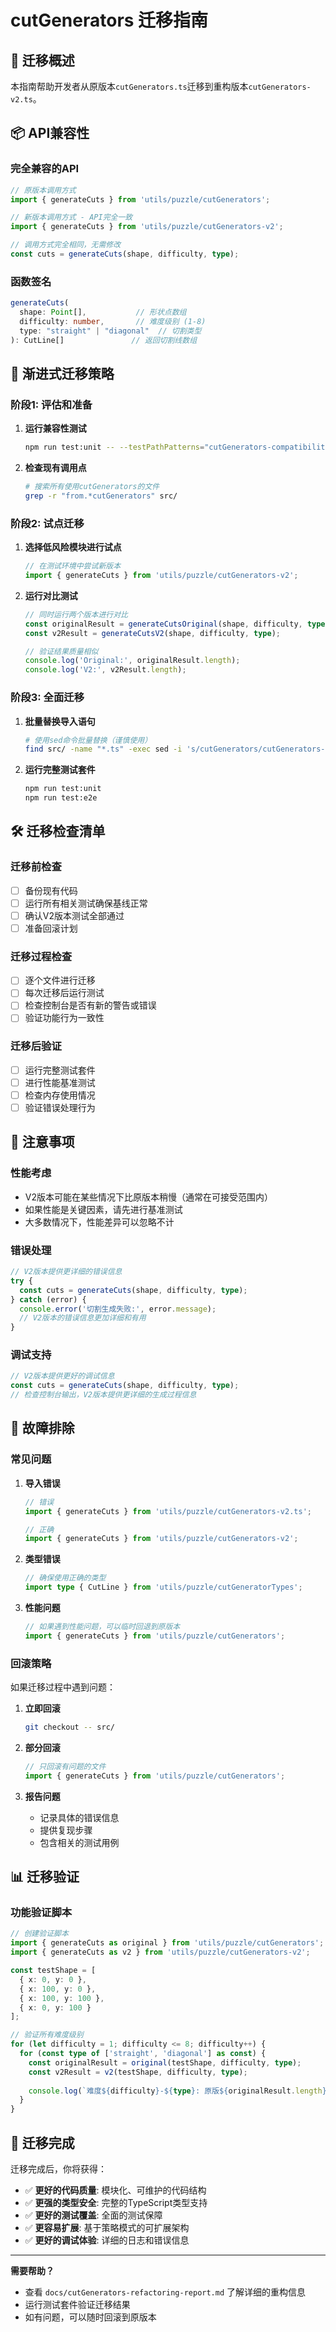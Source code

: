 # cutGenerators 迁移指南

## 🎯 迁移概述

本指南帮助开发者从原版本`cutGenerators.ts`迁移到重构版本`cutGenerators-v2.ts`。

## 📦 API兼容性

### 完全兼容的API

```typescript
// 原版本调用方式
import { generateCuts } from 'utils/puzzle/cutGenerators';

// 新版本调用方式 - API完全一致
import { generateCuts } from 'utils/puzzle/cutGenerators-v2';

// 调用方式完全相同，无需修改
const cuts = generateCuts(shape, difficulty, type);
```

### 函数签名

```typescript
generateCuts(
  shape: Point[],           // 形状点数组
  difficulty: number,       // 难度级别 (1-8)
  type: "straight" | "diagonal"  // 切割类型
): CutLine[]               // 返回切割线数组
```

## 🔄 渐进式迁移策略

### 阶段1: 评估和准备

1. **运行兼容性测试**
   ```bash
   npm run test:unit -- --testPathPatterns="cutGenerators-compatibility"
   ```

2. **检查现有调用点**
   ```bash
   # 搜索所有使用cutGenerators的文件
   grep -r "from.*cutGenerators" src/
   ```

### 阶段2: 试点迁移

1. **选择低风险模块进行试点**
   ```typescript
   // 在测试环境中尝试新版本
   import { generateCuts } from 'utils/puzzle/cutGenerators-v2';
   ```

2. **运行对比测试**
   ```typescript
   // 同时运行两个版本进行对比
   const originalResult = generateCutsOriginal(shape, difficulty, type);
   const v2Result = generateCutsV2(shape, difficulty, type);
   
   // 验证结果质量相似
   console.log('Original:', originalResult.length);
   console.log('V2:', v2Result.length);
   ```

### 阶段3: 全面迁移

1. **批量替换导入语句**
   ```bash
   # 使用sed命令批量替换（谨慎使用）
   find src/ -name "*.ts" -exec sed -i 's/cutGenerators/cutGenerators-v2/g' {} \;
   ```

2. **运行完整测试套件**
   ```bash
   npm run test:unit
   npm run test:e2e
   ```

## 🛠️ 迁移检查清单

### 迁移前检查

- [ ] 备份现有代码
- [ ] 运行所有相关测试确保基线正常
- [ ] 确认V2版本测试全部通过
- [ ] 准备回滚计划

### 迁移过程检查

- [ ] 逐个文件进行迁移
- [ ] 每次迁移后运行测试
- [ ] 检查控制台是否有新的警告或错误
- [ ] 验证功能行为一致性

### 迁移后验证

- [ ] 运行完整测试套件
- [ ] 进行性能基准测试
- [ ] 检查内存使用情况
- [ ] 验证错误处理行为

## 🚨 注意事项

### 性能考虑

- V2版本可能在某些情况下比原版本稍慢（通常在可接受范围内）
- 如果性能是关键因素，请先进行基准测试
- 大多数情况下，性能差异可以忽略不计

### 错误处理

```typescript
// V2版本提供更详细的错误信息
try {
  const cuts = generateCuts(shape, difficulty, type);
} catch (error) {
  console.error('切割生成失败:', error.message);
  // V2版本的错误信息更加详细和有用
}
```

### 调试支持

```typescript
// V2版本提供更好的调试信息
const cuts = generateCuts(shape, difficulty, type);
// 检查控制台输出，V2版本提供更详细的生成过程信息
```

## 🔧 故障排除

### 常见问题

1. **导入错误**
   ```typescript
   // 错误
   import { generateCuts } from 'utils/puzzle/cutGenerators-v2.ts';
   
   // 正确
   import { generateCuts } from 'utils/puzzle/cutGenerators-v2';
   ```

2. **类型错误**
   ```typescript
   // 确保使用正确的类型
   import type { CutLine } from 'utils/puzzle/cutGeneratorTypes';
   ```

3. **性能问题**
   ```typescript
   // 如果遇到性能问题，可以临时回退到原版本
   import { generateCuts } from 'utils/puzzle/cutGenerators';
   ```

### 回滚策略

如果迁移过程中遇到问题：

1. **立即回滚**
   ```bash
   git checkout -- src/
   ```

2. **部分回滚**
   ```typescript
   // 只回滚有问题的文件
   import { generateCuts } from 'utils/puzzle/cutGenerators';
   ```

3. **报告问题**
   - 记录具体的错误信息
   - 提供复现步骤
   - 包含相关的测试用例

## 📊 迁移验证

### 功能验证脚本

```typescript
// 创建验证脚本
import { generateCuts as original } from 'utils/puzzle/cutGenerators';
import { generateCuts as v2 } from 'utils/puzzle/cutGenerators-v2';

const testShape = [
  { x: 0, y: 0 },
  { x: 100, y: 0 },
  { x: 100, y: 100 },
  { x: 0, y: 100 }
];

// 验证所有难度级别
for (let difficulty = 1; difficulty <= 8; difficulty++) {
  for (const type of ['straight', 'diagonal'] as const) {
    const originalResult = original(testShape, difficulty, type);
    const v2Result = v2(testShape, difficulty, type);
    
    console.log(`难度${difficulty}-${type}: 原版${originalResult.length}条, V2版${v2Result.length}条`);
  }
}
```

## 🎉 迁移完成

迁移完成后，你将获得：

- ✅ **更好的代码质量**: 模块化、可维护的代码结构
- ✅ **更强的类型安全**: 完整的TypeScript类型支持
- ✅ **更好的测试覆盖**: 全面的测试保障
- ✅ **更容易扩展**: 基于策略模式的可扩展架构
- ✅ **更好的调试体验**: 详细的日志和错误信息

---

**需要帮助？**
- 查看 `docs/cutGenerators-refactoring-report.md` 了解详细的重构信息
- 运行测试套件验证迁移结果
- 如有问题，可以随时回滚到原版本